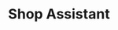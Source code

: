 ---
title: Shop Assistant
role: Shop Assistant
organization:
 id: konsum
 name: Konsumentföreningen Stockholm
start_date: 1986-12-01
end_date: 1995-06-30
---